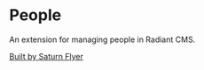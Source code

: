# People

An extension for managing people in Radiant CMS.

[Built by Saturn Flyer](http://www.saturnflyer.com)
